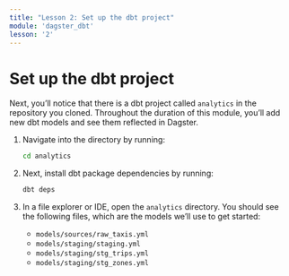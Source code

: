 ```yaml
---
title: "Lesson 2: Set up the dbt project"
module: 'dagster_dbt'
lesson: '2'
---
```


# Set up the dbt project

Next, you’ll notice that there is a dbt project called `analytics` in the repository you cloned. Throughout the duration of this module, you’ll add new dbt models and see them reflected in Dagster.

1. Navigate into the directory by running:
    
    ```bash
    cd analytics
    ```
    
2. Next, install dbt package dependencies by running:
    
    ```bash
    dbt deps
    ```
    
3. In a file explorer or IDE, open the `analytics` directory. You should see the following files, which are the models we’ll use to get started:

    - `models/sources/raw_taxis.yml`
    - `models/staging/staging.yml`
    - `models/staging/stg_trips.yml`
    - `models/staging/stg_zones.yml`